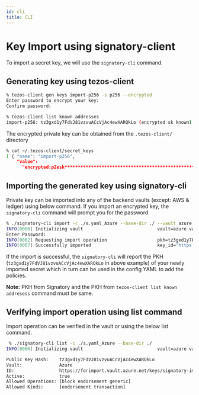 ```yaml
---
id: cli
title: CLI
---
```


# Key Import using signatory-client

To import a secret key, we will use the `signatory-cli` command.

## Generating key using tezos-client

```bash
% tezos-client gen keys import-p256 -s p256 --encrypted
Enter password to encrypt your key:
Confirm password:
```

```bash
% tezos-client list known addresses
import-p256: tz3gxd1y7FdVJ81vzvuACcVjAc4ewXARQkLo (encrypted sk known)
```

The encrypted private key can be obtained from the `.tezos-client/` directory

```bash
% cat ~/.tezos-client/secret_keys
[ { "name": "import-p256",
    "value":
      "encrypted:p2esk**********************************************************" }]
```

## Importing the generated key using signatory-cli

Private key can be imported into any of the backend vaults (except: AWS & ledger) using below command.
If you import an encrypted key, the `signatory-cli` command will prompt you for the password.

```bash
% ./signatory-cli import -c ./s.yaml_Azure --base-dir ./ --vault azure p2esk*****************
INFO[0000] Initializing vault                            vault=azure vault_name=azure
Enter Password: 
INFO[0002] Requesting import operation                   pkh=tz3gxd1y7FdVJ81vzvuACcVjAc4ewXARQkLo vault=Azure vault_name="https://forimport.vault.azure.net/"
INFO[0007] Successfully imported                         key_id="https://forimport.vault.azure.net/keys/signatory-imported-2CsWhgGqeRdkEiA0LFm3WyN5DxS/9d2266b388734ef0b14203e0943465d7" pkh=tz3gxd1y7FdVJ81vzvuACcVjAc4ewXARQkLo vault=Azure vault_name="https://forimport.vault.azure.net/"
```

If the import is successful, the `signatory-cli` will report the PKH (`tz3gxd1y7FdVJ81vzvuACcVjAc4ewXARQkLo` in above example) of your newly imported secret which in turn can be used in the config YAML to add the policies.

**Note:** PKH from Signatory and the PKH from `tezos-client list known addresess` command must be same.

## Verifying import operation using list command

Import operation can be verified in the vault or using the below list command.

```bash
 % ./signatory-cli list -c ./s.yaml_Azure --base-dir ./
INFO[0000] Initializing vault                            vault=azure vault_name=azure

Public Key Hash:    tz3gxd1y7FdVJ81vzvuACcVjAc4ewXARQkLo
Vault:              Azure
ID:                 https://forimport.vault.azure.net/keys/signatory-imported-2Csev40hxBXjwo5wVVnRbonNaDl/ce48c88caf744549b638e97bf89acb1b
Active:             true
Allowed Operations: [block endorsement generic]
Allowed Kinds:      [endorsement transaction]
```
